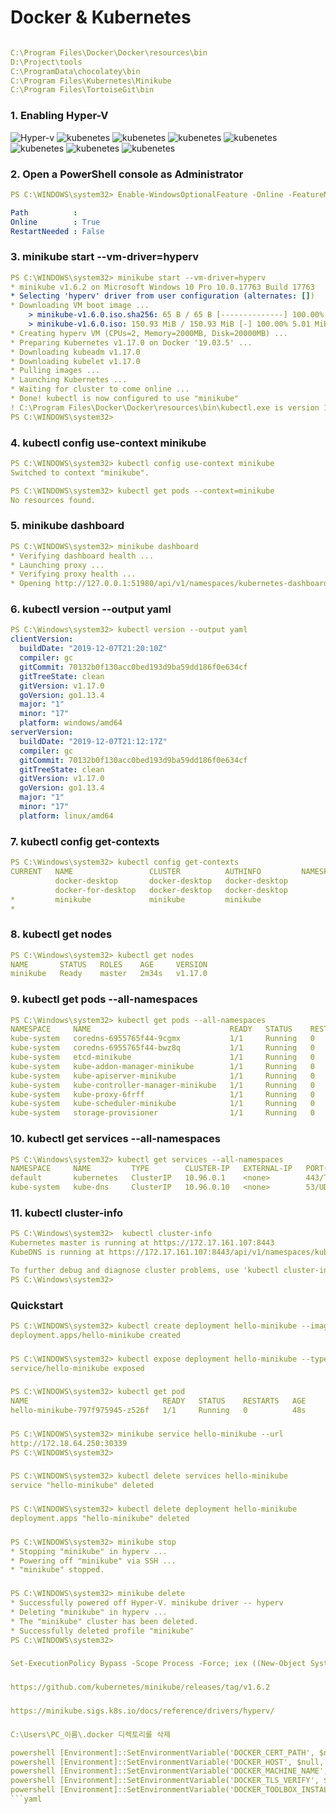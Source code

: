 # Docker & Kubernetes
```yaml

C:\Program Files\Docker\Docker\resources\bin
D:\Project\tools
C:\ProgramData\chocolatey\bin
C:\Program Files\Kubernetes\Minikube
C:\Program Files\TortoiseGit\bin
```

### 1. Enabling Hyper-V

![Hyper-v](./images/kubenetes0.png)
![kubenetes](./images/kubenetes1.png)
![kubenetes](./images/kubenetes2.png)
![kubenetes](./images/kubenetes3.png)
![kubenetes](./images/kubenetes4.png)
![kubenetes](./images/kubenetes5.png)
![kubenetes](./images/kubenetes6.png)
![kubenetes](./images/kubenetes7.png)


### 2. Open a PowerShell console as Administrator 

```yaml
PS C:\WINDOWS\system32> Enable-WindowsOptionalFeature -Online -FeatureName Microsoft-Hyper-V -All

Path          :
Online        : True
RestartNeeded : False
```

### 3. minikube start --vm-driver=hyperv 

```yaml
PS C:\WINDOWS\system32> minikube start --vm-driver=hyperv
* minikube v1.6.2 on Microsoft Windows 10 Pro 10.0.17763 Build 17763
* Selecting 'hyperv' driver from user configuration (alternates: [])
* Downloading VM boot image ...
    > minikube-v1.6.0.iso.sha256: 65 B / 65 B [--------------] 100.00% ? p/s 0s
    > minikube-v1.6.0.iso: 150.93 MiB / 150.93 MiB [-] 100.00% 5.01 MiB p/s 30s
* Creating hyperv VM (CPUs=2, Memory=2000MB, Disk=20000MB) ...
* Preparing Kubernetes v1.17.0 on Docker '19.03.5' ...
* Downloading kubeadm v1.17.0
* Downloading kubelet v1.17.0
* Pulling images ...
* Launching Kubernetes ...
* Waiting for cluster to come online ...
* Done! kubectl is now configured to use "minikube"
! C:\Program Files\Docker\Docker\resources\bin\kubectl.exe is version 1.15.5, and is incompatible with Kubernetes 1.17.0. You will need to update C:\Program Files\Docker\Docker\resources\bin\kubectl.exe or use 'minikube kubectl' to connect with this cluster
PS C:\WINDOWS\system32>
```

### 4. kubectl config use-context minikube

```yaml
PS C:\WINDOWS\system32> kubectl config use-context minikube
Switched to context "minikube".

PS C:\WINDOWS\system32> kubectl get pods --context=minikube
No resources found.
```

### 5. minikube dashboard

```yaml
PS C:\WINDOWS\system32> minikube dashboard
* Verifying dashboard health ...
* Launching proxy ...
* Verifying proxy health ...
* Opening http://127.0.0.1:51980/api/v1/namespaces/kubernetes-dashboard/services/http:kubernetes-dashboard:/proxy/ in your default browser...
```

### 6.  kubectl version --output yaml
```yaml
PS C:\Windows\system32> kubectl version --output yaml
clientVersion:
  buildDate: "2019-12-07T21:20:10Z"
  compiler: gc
  gitCommit: 70132b0f130acc0bed193d9ba59dd186f0e634cf
  gitTreeState: clean
  gitVersion: v1.17.0
  goVersion: go1.13.4
  major: "1"
  minor: "17"
  platform: windows/amd64
serverVersion:
  buildDate: "2019-12-07T21:12:17Z"
  compiler: gc
  gitCommit: 70132b0f130acc0bed193d9ba59dd186f0e634cf
  gitTreeState: clean
  gitVersion: v1.17.0
  goVersion: go1.13.4
  major: "1"
  minor: "17"
  platform: linux/amd64
```

### 7. kubectl config get-contexts
```yaml
PS C:\Windows\system32> kubectl config get-contexts
CURRENT   NAME                 CLUSTER          AUTHINFO         NAMESPACE
          docker-desktop       docker-desktop   docker-desktop
          docker-for-desktop   docker-desktop   docker-desktop
*         minikube             minikube         minikube
*         
```

### 8.  kubectl get nodes

```yaml
PS C:\Windows\system32> kubectl get nodes
NAME       STATUS   ROLES    AGE     VERSION
minikube   Ready    master   2m34s   v1.17.0
```

### 9.  kubectl get pods --all-namespaces

```yaml
PS C:\Windows\system32> kubectl get pods --all-namespaces
NAMESPACE     NAME                               READY   STATUS    RESTARTS   AGE
kube-system   coredns-6955765f44-9cgmx           1/1     Running   0          2m34s
kube-system   coredns-6955765f44-bwz8q           1/1     Running   0          2m34s
kube-system   etcd-minikube                      1/1     Running   0          2m22s
kube-system   kube-addon-manager-minikube        1/1     Running   0          2m22s
kube-system   kube-apiserver-minikube            1/1     Running   0          2m22s
kube-system   kube-controller-manager-minikube   1/1     Running   0          2m22s
kube-system   kube-proxy-6frff                   1/1     Running   0          2m34s
kube-system   kube-scheduler-minikube            1/1     Running   0          2m21s
kube-system   storage-provisioner                1/1     Running   0          2m32s
```
### 10. kubectl get services --all-namespaces

```yaml
PS C:\Windows\system32> kubectl get services --all-namespaces
NAMESPACE     NAME         TYPE        CLUSTER-IP   EXTERNAL-IP   PORT(S)                  AGE
default       kubernetes   ClusterIP   10.96.0.1    <none>        443/TCP                  3m20s
kube-system   kube-dns     ClusterIP   10.96.0.10   <none>        53/UDP,53/TCP,9153/TCP   3m19s
```
### 11.  kubectl cluster-info
```yaml
PS C:\Windows\system32>  kubectl cluster-info
Kubernetes master is running at https://172.17.161.107:8443
KubeDNS is running at https://172.17.161.107:8443/api/v1/namespaces/kube-system/services/kube-dns:dns/proxy

To further debug and diagnose cluster problems, use 'kubectl cluster-info dump'.
PS C:\Windows\system32>
```


### Quickstart

```yaml
PS C:\WINDOWS\system32> kubectl create deployment hello-minikube --image=k8s.gcr.io/echoserver:1.10
deployment.apps/hello-minikube created
```

### 


```yaml
PS C:\WINDOWS\system32> kubectl expose deployment hello-minikube --type=NodePort --port=8080
service/hello-minikube exposed
```

### 

```yaml
PS C:\WINDOWS\system32> kubectl get pod
NAME                              READY   STATUS    RESTARTS   AGE
hello-minikube-797f975945-z526f   1/1     Running   0          48s
```

### 

```yaml
PS C:\WINDOWS\system32> minikube service hello-minikube --url
http://172.18.64.250:30339
PS C:\WINDOWS\system32>
```
### 

```yaml
PS C:\WINDOWS\system32> kubectl delete services hello-minikube
service "hello-minikube" deleted
```
### 

```yaml
PS C:\WINDOWS\system32> kubectl delete deployment hello-minikube
deployment.apps "hello-minikube" deleted
```
### 

```yaml
PS C:\WINDOWS\system32> minikube stop
* Stopping "minikube" in hyperv ...
* Powering off "minikube" via SSH ...
* "minikube" stopped.
```
### 

```yaml
PS C:\WINDOWS\system32> minikube delete
* Successfully powered off Hyper-V. minikube driver -- hyperv
* Deleting "minikube" in hyperv ...
* The "minikube" cluster has been deleted.
* Successfully deleted profile "minikube"
PS C:\WINDOWS\system32>
```


### 

```yaml
Set-ExecutionPolicy Bypass -Scope Process -Force; iex ((New-Object System.Net.WebClient).DownloadString('https://chocolatey.org/install.ps1'))
```
### 

```yaml
https://github.com/kubernetes/minikube/releases/tag/v1.6.2
```

### 

```yaml
https://minikube.sigs.k8s.io/docs/reference/drivers/hyperv/
```

### 
```yaml
C:\Users\PC_이름\.docker 디렉토리를 삭제

powershell [Environment]::SetEnvironmentVariable('DOCKER_CERT_PATH', $null, 'User')
powershell [Environment]::SetEnvironmentVariable('DOCKER_HOST', $null, 'User')
powershell [Environment]::SetEnvironmentVariable('DOCKER_MACHINE_NAME', $null, 'User')
powershell [Environment]::SetEnvironmentVariable('DOCKER_TLS_VERIFY', $null, 'User')
powershell [Environment]::SetEnvironmentVariable('DOCKER_TOOLBOX_INSTALL_PATH', $null, 'User')
```yaml
